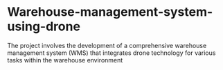 # Warehouse-management-system-using-drone
The project involves the development of a comprehensive warehouse management system (WMS) that integrates drone technology for various tasks within the warehouse environment

